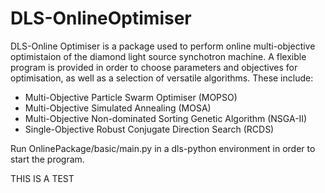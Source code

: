 # DLS-OnlineOptimiser

DLS-Online Optimiser is a package used to perform online multi-objective optimistaion of the diamond light source synchotron machine. A flexible program is provided in order to choose parameters and objectives for optimisation, as well as a selection of versatile algorithms. These include:

- Multi-Objective Particle Swarm Optimiser (MOPSO)
- Multi-Objective Simulated Annealing (MOSA)
- Multi-Objective Non-dominated Sorting Genetic Algorithm (NSGA-II)
- Single-Objective Robust Conjugate Direction Search (RCDS)

Run OnlinePackage/basic/main.py in a dls-python environment in order to start the program.

THIS IS A TEST
